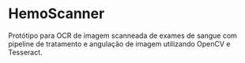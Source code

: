 # HemoScanner

Protótipo para OCR de imagem scanneada de exames de sangue com pipeline de tratamento e angulação de imagem utilizando OpenCV e Tesseract.
